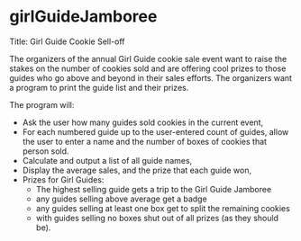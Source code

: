 # girlGuideJamboree

Title: Girl Guide Cookie Sell-off

The organizers of the annual Girl Guide cookie sale event want to raise the stakes on the number of cookies sold and are offering cool prizes to those guides who go above and beyond in their sales efforts. The organizers want a program to print the guide list and their prizes.

The program will:
- Ask the user how many guides sold cookies in the current event,
- For each numbered guide up to the user-entered count of guides, allow the user to enter a name and the number of boxes of cookies that person sold. 
- Calculate and output a list of all guide names, 
- Display the average sales, and the prize that each guide won,
- Prizes for Girl Guides:
  - The highest selling guide gets a trip to the Girl Guide Jamboree
  - any guides selling above average get a badge
  - any guides selling at least one box get to split the remaining cookies
  - with guides selling no boxes shut out of all prizes (as they should be).
